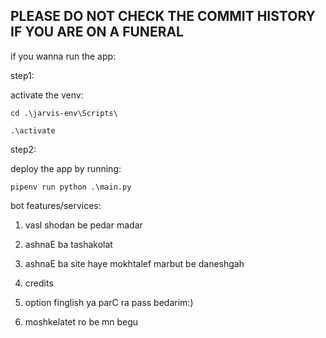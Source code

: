 ## PLEASE DO NOT CHECK THE COMMIT HISTORY IF YOU ARE ON A FUNERAL


if you wanna run the app:

step1:


activate the venv:

```
cd .\jarvis-env\Scripts\

.\activate
```

step2:

deploy the app by running:


```
pipenv run python .\main.py

```

bot features/services:
1) vasl shodan be pedar madar

2) ashnaE ba tashakolat

3) ashnaE ba site haye mokhtalef marbut be daneshgah

4) credits

5) option finglish ya parC ra pass bedarim:)

6) moshkelatet ro be mn begu






